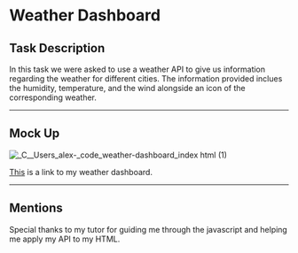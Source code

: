 # Weather Dashboard

## Task Description

In this task we were asked to use a weather API to give us information regarding the weather for different cities. The information provided inclues the humidity, temperature, and the wind alongside an icon of the corresponding weather. 

---

## Mock Up

![_C__Users_alex-_code_weather-dashboard_index html (1)](https://user-images.githubusercontent.com/128357907/231391855-b78e80d0-149a-4597-aed7-a47ee7cf4dfa.png)

[This](https://alexmoriyama.github.io/weather-dashboard/) is a link to my weather dashboard.

---

## Mentions

Special thanks to my tutor for guiding me through the javascript and helping me apply my API to my HTML.

